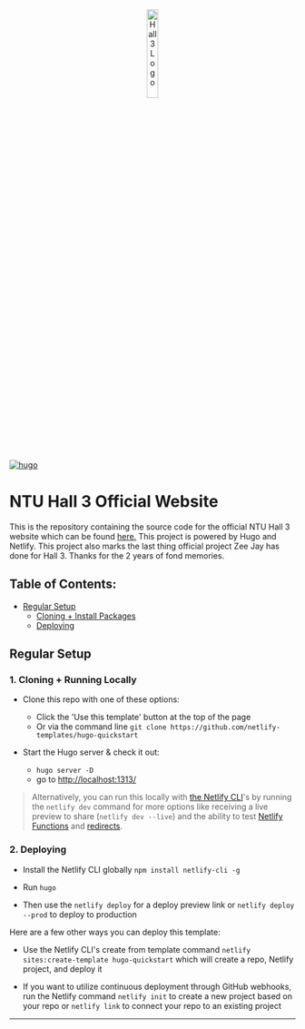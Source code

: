 <div align="center">
  <a href="https://hall3.netlify.app">
    <img width="20%" src="https://hall3.netlify.app/images/h3_remastered_dp.png" alt="Hall 3 Logo">
  </a>
</div>


[![hugo](https://user-images.githubusercontent.com/43764894/223559747-e9d7f19d-91bf-46a9-a0cb-8d6a40d3cfa3.png)](https://ntl.fyi/3P9w1mr)

# NTU Hall 3 Official Website
This is the repository containing the source code for the official NTU Hall 3 website which can be found [here.](https://hall3.netlify.app) This project is powered by Hugo and Netlify. This project also marks the last thing official project Zee Jay has done for Hall 3. Thanks for the 2 years of fond memories.


## Table of Contents:
- [Regular Setup](#regular-setup)
  - [Cloning + Install Packages](#1-cloning--install-packages)
  - [Deploying](#2-deploying)

## Regular Setup

 ### 1. Cloning + Running Locally

  - Clone this repo with one of these options:

    - Click the 'Use this template' button at the top of the page
    - Or via the command line `git clone https://github.com/netlify-templates/hugo-quickstart`

 - Start the Hugo server & check it out:

   - `hugo server -D`
   - go to [http://localhost:1313/](http://localhost:1313/)

  > Alternatively, you can run this locally with [the Netlify CLI](https://docs.netlify.com/cli/get-started/)'s by running the `netlify dev` command for more options like receiving a live preview to share (`netlify dev --live`) and the ability to test [Netlify Functions](https://www.netlify.com/products/functions) and [redirects](https://docs.netlify.com/routing/redirects/). 

  ### 2. Deploying
  - Install the Netlify CLI globally `npm install netlify-cli -g`
    
  - Run `hugo`

  - Then use the `netlify deploy` for a deploy preview link or `netlify deploy --prod` to deploy to production

  Here are a few other ways you can deploy this template:
    
  - Use the Netlify CLI's create from template command `netlify sites:create-template hugo-quickstart` which will create a repo, Netlify project, and deploy it
    
  - If you want to utilize continuous deployment through GitHub webhooks, run the Netlify command `netlify init` to create a new project based on your repo or `netlify link` to connect your repo to an existing project

---

